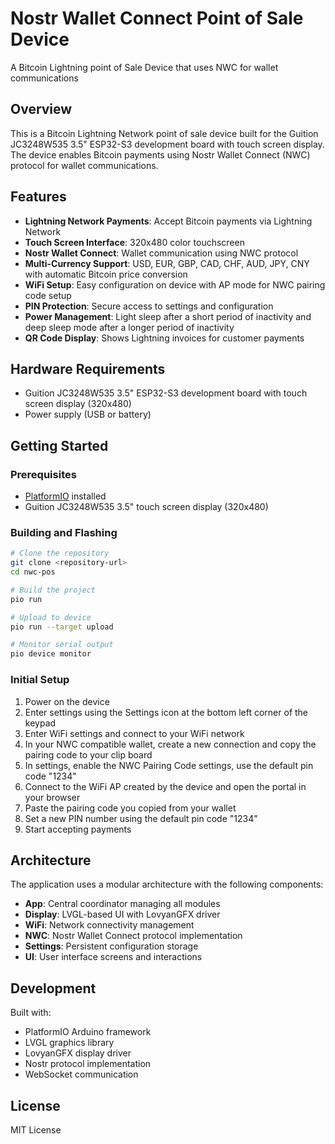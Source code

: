 # Nostr Wallet Connect Point of Sale Device

A Bitcoin Lightning point of Sale Device that uses NWC for wallet communications

## Overview

This is a Bitcoin Lightning Network point of sale device built for the Guition JC3248W535 3.5" ESP32-S3 development board with touch screen display. The device enables Bitcoin payments using Nostr Wallet Connect (NWC) protocol for wallet communications.

## Features

- **Lightning Network Payments**: Accept Bitcoin payments via Lightning Network
- **Touch Screen Interface**: 320x480 color touchscreen
- **Nostr Wallet Connect**: Wallet communication using NWC protocol
- **Multi-Currency Support**: USD, EUR, GBP, CAD, CHF, AUD, JPY, CNY with automatic Bitcoin price conversion
- **WiFi Setup**: Easy configuration on device with AP mode for NWC pairing code setup
- **PIN Protection**: Secure access to settings and configuration
- **Power Management**: Light sleep after a short period of inactivity and deep sleep mode after a longer period of inactivity  
- **QR Code Display**: Shows Lightning invoices for customer payments

## Hardware Requirements

- Guition JC3248W535 3.5" ESP32-S3 development board with touch screen display (320x480)
- Power supply (USB or battery)

## Getting Started

### Prerequisites

- [PlatformIO](https://platformio.org/) installed
- Guition JC3248W535 3.5" touch screen display (320x480)

### Building and Flashing

```bash
# Clone the repository
git clone <repository-url>
cd nwc-pos

# Build the project
pio run

# Upload to device
pio run --target upload

# Monitor serial output
pio device monitor
```

### Initial Setup

1. Power on the device
2. Enter settings using the Settings icon at the bottom left corner of the keypad
3. Enter WiFi settings and connect to your WiFi network
4. In your NWC compatible wallet, create a new connection and copy the pairing code to your clip board
1. In settings, enable the NWC Pairing Code settings, use the default pin code "1234"
3. Connect to the WiFi AP created by the device and open the portal in your browser
4. Paste the pairing code you copied from your wallet
5. Set a new PIN number using the default pin code "1234"
6. Start accepting payments

## Architecture

The application uses a modular architecture with the following components:

- **App**: Central coordinator managing all modules
- **Display**: LVGL-based UI with LovyanGFX driver
- **WiFi**: Network connectivity management
- **NWC**: Nostr Wallet Connect protocol implementation
- **Settings**: Persistent configuration storage
- **UI**: User interface screens and interactions

## Development

Built with:
- PlatformIO Arduino framework
- LVGL graphics library
- LovyanGFX display driver
- Nostr protocol implementation
- WebSocket communication

## License

MIT License